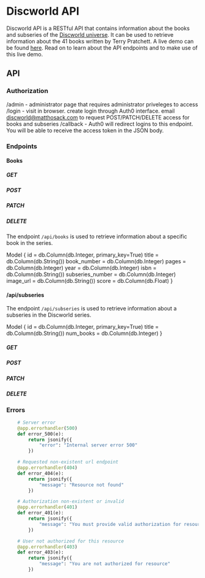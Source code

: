 # Discworld API

Discworld API is a RESTful API that contains information about the books and subseries of the [Discworld universe](https://en.wikipedia.org/wiki/Discworld).  It can be used to retrieve information about the 41 books written by Terry Pratchett. A live demo can be found [here](https://floating-ridge-73134.herokuapp.com/).  Read on to learn about the API endpoints and to make use of this live demo.

## API

### Authorization
/admin - administrator page that requires administrator priveleges to access
/login - visit in browser.  create login through Auth0 interface.  email discworld@matthosack.com to request POST/PATCH/DELETE access for books and subseries
/callback - Auth0 will redirect logins to this endpoint.  You will be able to receive the access token in the JSON body.

### Endpoints

#### Books

##### GET
##### POST
##### PATCH
##### DELETE


The endpoint `/api/books` is used to retrieve information about a specific book in the series.

Model {
    id = db.Column(db.Integer, primary_key=True)
    title = db.Column(db.String())
    book_number = db.Column(db.Integer)
    pages = db.Column(db.Integer)
    year = db.Column(db.Integer)
    isbn = db.Column(db.String())
    subseries_number = db.Column(db.Integer)
    image_url = db.Column(db.String())
    score = db.Column(db.Float)
}

#### /api/subseries

The endpoint `/api/subseries` is used to retrieve information about a subseries in the Discworld series.

Model {
    id = db.Column(db.Integer, primary_key=True)
    title = db.Column(db.String())
    num_books = db.Column(db.Integer)
}


##### GET
##### POST
##### PATCH
##### DELETE

### Errors

```python
    # Server error
    @app.errorhandler(500)
    def error_500(e):
        return jsonify({
            "error": "Internal server error 500"
        })

    # Requested non-existent url endpoint
    @app.errorhandler(404)
    def error_404(e):
        return jsonify({
            "message": "Resource not found"
        })

    # Authorization non-existent or invalid
    @app.errorhandler(401)
    def error_401(e):
        return jsonify({
            "message": "You must provide valid authorization for resource"
        })

    # User not authorized for this resource
    @app.errorhandler(403)
    def error_403(e):
        return jsonify({
            "message": "You are not authorized for resource"
        })
```